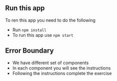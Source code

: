 ## Run this app

To ren this app you need to do the following

- Run `npm install`
- To run this app use `npm start`

## Error Boundary

- We have different set of components
- In each component you will see the instructions
- Following the instructions complete the exercise
